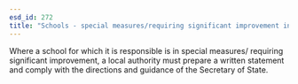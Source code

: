 ```yaml
---
esd_id: 272
title: "Schools - special measures/requiring significant improvement in England"
---
```


Where a school for which it is responsible is in special measures/ requiring significant improvement, a local authority must prepare a written statement and comply with the directions and guidance of the Secretary of State.

